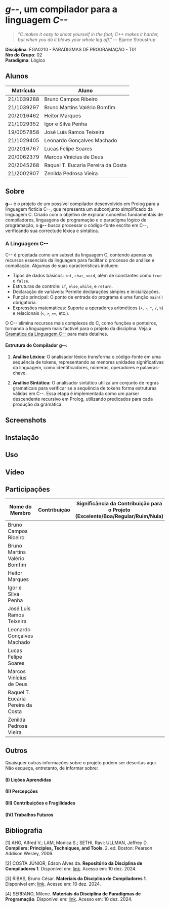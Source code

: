 # *g--*, um compilador para a linguagem *C--*

> *"C makes it easy to shoot yourself in the foot; C++ makes it harder, but when you do it blows your whole leg off."* ― Bjarne Stroustrup

**Disciplina**: FGA0210 - PARADIGMAS DE PROGRAMAÇÃO - T01 <br>
**Nro do Grupo**: 02<br>
**Paradigma**: Lógico<br>

## Alunos
| Matrícula  | Aluno                              |
| ---------- | ---------------------------------- |
| 21/1039288 | Bruno Campos Ribeiro               |
| 21/1039297 | Bruno Martins Valério Bomfim       |
| 20/2016462 | Heitor Marques                     |
| 21/1029352 | Igor e Silva Penha                 |
| 19/0057858 | José Luís Ramos Teixeira           |
| 21/1029405 | Leonardo Gonçalves Machado         |
| 20/2016767 | Lucas Felipe Soares                |
| 20/0062379 | Marcos Vinícius de Deus            |
| 20/2045268 | Raquel T. Eucaria Pereira da Costa |
| 21/2002907 | Zenilda Pedrosa Vieira             |

## Sobre

**g--** é o projeto de um possível compilador desenvolvido em Prolog para a linguagem fictícia C--, que representa um subconjunto simplificado da linguagem C.  Criado com o objetivo de explorar conceitos fundamentais de compiladores, linguagens de programação e o paradigma lógico de programação, o **g--** busca processar o código-fonte escrito em C--, verificando sua correctude léxica e sintática.

### A Linguagem C--

C-- é projetada como um subset da linguagem C, contendo apenas os recursos essenciais da linguagem para facilitar o processo de análise e compilação. Algumas de suas características incluem:

- Tipos de dados básicos: `int`, `char`, `void`, além de constantes como `true` e `false`.
- Estruturas de controle: `if`, `else`, `while`, e `return`.
- Declaração de variáveis: Permite declarações simples e inicializações.
- Função principal: O ponto de entrada do programa é uma função `main()` obrigatória.
- Expressões matemáticas: Suporte a operadores aritméticos (`+`, `-`, `*`, `/`, `%`) e relacionais (`<`, `>`, `==`, etc.).

O C-- elimina recursos mais complexos do C, como funções e ponteiros, tornando a linguagem mais factível para o projeto da disciplina. Veja a [Gramática da Linguagem C--](grammar.md) para mais detalhes.

#### Estrutura do Compilador g--:

1. **Análise Léxica:** O analisador léxico transforma o código-fonte em uma sequência de tokens, representando as menores unidades significativas da linguagem, como identificadores, números, operadores e palavras-chave.

2. **Análise Sintática:** O analisador sintático utiliza um conjunto de regras gramaticais para verificar se a sequência de tokens forma estruturas válidas em C--. Essa etapa é implementada como um parser descendente recursivo em Prolog,  utilizando predicados para cada produção da gramática.

## Screenshots

## Instalação 

## Uso 

## Vídeo

## Participações

| Nome do Membro                | Contribuição                                   | Significância da Contribuição para o Projeto (Excelente/Boa/Regular/Ruim/Nula) | Comprobatórios (ex. links para commits) |
| ----------------------------- | --------------------------------------------- | ------------------------------------------- | -------------------------------------- |
| Bruno Campos Ribeiro          |                                               |                                             |                                        |
| Bruno Martins Valério Bomfim  |                                               |                                             |                                        |
| Heitor Marques                |                                               |                                             |                                        |
| Igor e Silva Penha            |                                               |                                             |                                        |
| José Luís Ramos Teixeira      |                                               |                                             |                                        |
| Leonardo Gonçalves Machado    |                                               |                                             |                                        |
| Lucas Felipe Soares           |                                               |                                             |                                        |
| Marcos Vinícius de Deus       |                                               |                                             |                                        |
| Raquel T. Eucaria Pereira da Costa |                                          |                                             |                                        |
| Zenilda Pedrosa Vieira        |                                               |                                             |                                        |



## Outros 
Quaisquer outras informações sobre o projeto podem ser descritas aqui. Não esqueça, entretanto, de informar sobre:

#### (I) Lições Aprendidas

#### (II) Percepções


#### (III) Contribuições e Fragilidades


#### (IV) Trabalhos Futuros

## Bibliografia

[1] AHO, Alfred V.; LAM, Monica S.; SETHI, Ravi; ULLMAN, Jeffrey D. **Compilers: Principles, Techniques, and Tools**. 2. ed. Boston: Pearson Addison Wesley, 2006.

[2] COSTA JÚNIOR, Edson Alves da. **Repositório da Disciplina de Compiladores 1**. Disponível em: [link](https://github.com/edsomjr/Compiladores). Acesso em: 10 dez. 2024.

[3] RIBAS, Bruno César. **Materiais da Disciplina de Compiladores 1**. Disponível em: [link](https://www.brunoribas.com.br/compiladores/2024-2/). Acesso em: 10 dez. 2024.

[4] SERRANO, Milene. **Materiais da Disciplina de Paradigmas de Programação**. Disponível em: [link](https://aprender3.unb.br/). Acesso em: 10 dez. 2024.
